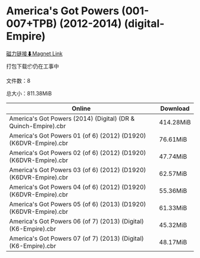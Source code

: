 # America's Got Powers (001-007+TPB) (2012-2014) (digital-Empire)

[磁力链接⬇Magnet Link](magnet:?xt=urn:btih:b83b894f5e56cb3e015c1cb2a34f1c09c905931f&dn=America%27s%20Got%20Powers%20%28001-007%2BTPB%29%20%282012-2014%29%20%28digital-Empire%29)

打包下载📦仍在工事中

文件数：8

总大小：811.38MiB

Online | Download
--- | ---
America's Got Powers (2014) (Digital) (DR & Quinch-Empire).cbr | 414.28MiB
America's Got Powers 01 (of 6) (2012) (D1920) (K6DVR-Empire).cbr | 76.61MiB
America's Got Powers 02 (of 6) (2012) (D1920) (K6DVR-Empire).cbr | 47.74MiB
America's Got Powers 03 (of 6) (2012) (D1920) (K6DVR-Empire).cbr | 62.57MiB
America's Got Powers 04 (of 6) (2012) (D1920) (K6DVR-Empire).cbr | 55.36MiB
America's Got Powers 05 (of 6) (2013) (D1920) (K6DVR-Empire).cbr | 61.33MiB
America's Got Powers 06 (of 7) (2013) (Digital) (K6-Empire).cbr | 45.32MiB
America's Got Powers 07 (of 7) (2013) (Digital) (K6-Empire).cbr | 48.17MiB